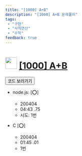 ```yaml
---
title: "[1000] A+B"
description: "[1000] A+B 문제풀이"
tags: 
 - "구현"
 - "사칙연산"
 - "수학"
feedback: true
---
```

<h1><img src="https://doky.space/assets/icpclev/b5.svg" height="37px"> <a href="http://icpc.me/1000">[1000] A+B</a></h1>

<a href="https://github.com/DokySp/acmicpc-practice/tree/master/1000"><button class="btn btn-info">코드 보러가기</button></a>

- node.js: [:o:]
  - 200404
  - 04:43 .75
  - 시도: 1번

- C [:o:]
  - 200404
  - 01:45 .01
  - 1번

